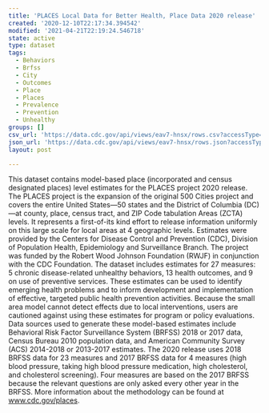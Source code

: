 ```yaml
---
title: 'PLACES Local Data for Better Health, Place Data 2020 release'
created: '2020-12-10T22:17:34.394542'
modified: '2021-04-21T22:19:24.546718'
state: active
type: dataset
tags:
  - Behaviors
  - Brfss
  - City
  - Outcomes
  - Place
  - Places
  - Prevalence
  - Prevention
  - Unhealthy
groups: []
csv_url: 'https://data.cdc.gov/api/views/eav7-hnsx/rows.csv?accessType=DOWNLOAD'
json_url: 'https://data.cdc.gov/api/views/eav7-hnsx/rows.json?accessType=DOWNLOAD'
layout: post

---
```

This dataset contains model-based place (incorporated and census designated places) level estimates for the PLACES project 2020 release. The PLACES project is the expansion of the original 500 Cities project and covers the entire United States—50 states and the District of Columbia (DC)—at county, place, census tract, and ZIP Code tabulation Areas (ZCTA) levels. It represents a first-of-its kind effort to release information uniformly on this large scale for local areas at 4 geographic levels. Estimates were provided by the Centers for Disease Control and Prevention (CDC), Division of Population Health, Epidemiology and Surveillance Branch. The project was funded by the Robert Wood Johnson Foundation (RWJF) in conjunction with the CDC Foundation. The dataset includes estimates for 27 measures: 5 chronic disease-related unhealthy behaviors, 13 health outcomes, and 9 on use of preventive services. These estimates can be used to identify emerging health problems and to inform development and implementation of effective, targeted public health prevention activities. Because the small area model cannot detect effects due to local interventions, users are cautioned against using these estimates for program or policy evaluations. Data sources used to generate these model-based estimates  include Behavioral Risk Factor Surveillance System (BRFSS) 2018 or 2017 data, Census Bureau 2010 population data, and American Community Survey (ACS) 2014-2018 or 2013-2017 estimates. The 2020 release uses 2018 BRFSS data for 23 measures and 2017 BRFSS data for 4 measures (high blood pressure, taking high blood pressure medication, high cholesterol, and cholesterol screening). Four measures are based on the 2017 BRFSS because the relevant questions are only asked every other year in the BRFSS. More information about the methodology can be found at www.cdc.gov/places.

